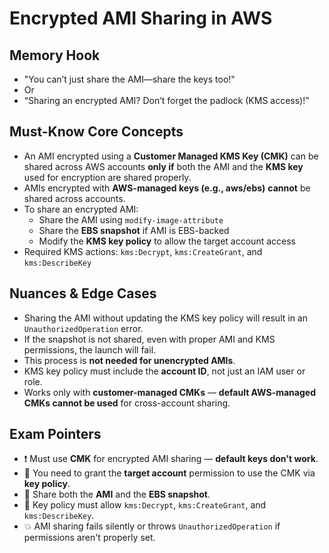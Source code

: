 # Encrypted AMI Sharing in AWS

## Memory Hook

- "You can’t just share the AMI—share the keys too!"
- Or
- “Sharing an encrypted AMI? Don’t forget the padlock (KMS access)!”

## Must-Know Core Concepts

- An AMI encrypted using a **Customer Managed KMS Key (CMK)** can be shared across AWS accounts **only if** both the AMI and the **KMS key** used for encryption are shared properly.
- AMIs encrypted with **AWS-managed keys (e.g., aws/ebs)** **cannot** be shared across accounts.
- To share an encrypted AMI:
  - Share the AMI using `modify-image-attribute`
  - Share the **EBS snapshot** if AMI is EBS-backed
  - Modify the **KMS key policy** to allow the target account access
- Required KMS actions: `kms:Decrypt`, `kms:CreateGrant`, and `kms:DescribeKey`

## Nuances & Edge Cases

- Sharing the AMI without updating the KMS key policy will result in an `UnauthorizedOperation` error.
- If the snapshot is not shared, even with proper AMI and KMS permissions, the launch will fail.
- This process is **not needed for unencrypted AMIs**.
- KMS key policy must include the **account ID**, not just an IAM user or role.
- Works only with **customer-managed CMKs** — **default AWS-managed CMKs cannot be used** for cross-account sharing.

## Exam Pointers

- ❗ Must use **CMK** for encrypted AMI sharing — **default keys don't work**.
- 🔐 You need to grant the **target account** permission to use the CMK via **key policy**.
- 🧱 Share both the **AMI** and the **EBS snapshot**.
- 📑 Key policy must allow `kms:Decrypt`, `kms:CreateGrant`, and `kms:DescribeKey`.
- 💥 AMI sharing fails silently or throws `UnauthorizedOperation` if permissions aren't properly set.

